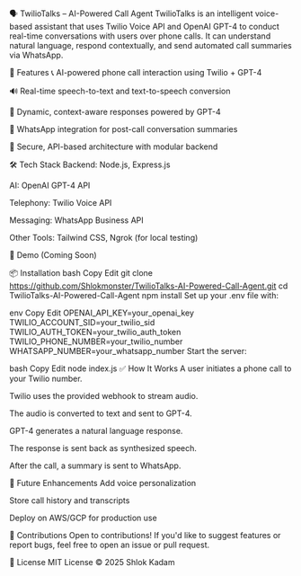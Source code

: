🗣️ TwilioTalks – AI-Powered Call Agent
TwilioTalks is an intelligent voice-based assistant that uses Twilio Voice API and OpenAI GPT-4 to conduct real-time conversations with users over phone calls. It can understand natural language, respond contextually, and send automated call summaries via WhatsApp.

🚀 Features
📞 AI-powered phone call interaction using Twilio + GPT-4

🔊 Real-time speech-to-text and text-to-speech conversion

🤖 Dynamic, context-aware responses powered by GPT-4

💬 WhatsApp integration for post-call conversation summaries

🔐 Secure, API-based architecture with modular backend

🛠️ Tech Stack
Backend: Node.js, Express.js

AI: OpenAI GPT-4 API

Telephony: Twilio Voice API

Messaging: WhatsApp Business API

Other Tools: Tailwind CSS, Ngrok (for local testing)

📸 Demo (Coming Soon)
<!-- Add a GIF or video walkthrough link here -->
📦 Installation
bash
Copy
Edit
git clone https://github.com/Shlokmonster/TwilioTalks-AI-Powered-Call-Agent.git
cd TwilioTalks-AI-Powered-Call-Agent
npm install
Set up your .env file with:

env
Copy
Edit
OPENAI_API_KEY=your_openai_key
TWILIO_ACCOUNT_SID=your_twilio_sid
TWILIO_AUTH_TOKEN=your_twilio_auth_token
TWILIO_PHONE_NUMBER=your_twilio_number
WHATSAPP_NUMBER=your_whatsapp_number
Start the server:

bash
Copy
Edit
node index.js
✅ How It Works
A user initiates a phone call to your Twilio number.

Twilio uses the provided webhook to stream audio.

The audio is converted to text and sent to GPT-4.

GPT-4 generates a natural language response.

The response is sent back as synthesized speech.

After the call, a summary is sent to WhatsApp.

📌 Future Enhancements
Add voice personalization

Store call history and transcripts

Deploy on AWS/GCP for production use

🤝 Contributions
Open to contributions! If you'd like to suggest features or report bugs, feel free to open an issue or pull request.

📄 License
MIT License © 2025 Shlok Kadam

